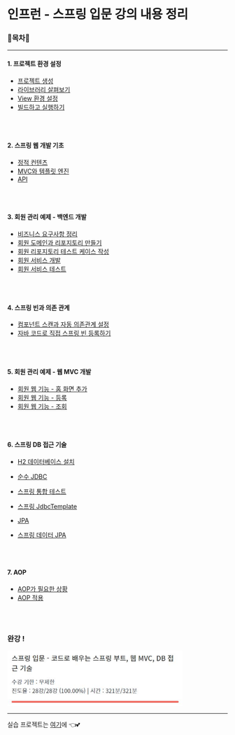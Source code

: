 # 인프런 - 스프링 입문 강의 내용 정리

### 🌳목차🚗

<hr>


#### 1. 프로젝트 환경 설정


- [프로젝트 생성](1.CreateProject.md)
- [라이브러리 살펴보기](2.CheckLibraries.md)
- [View 환경 설정](3.ViewSettings.md)
- [빌드하고 실행하기](4.BuildAndRun.md)

<br/>

<br/>

#### 2. 스프링 웹 개발 기초

- [정적 컨텐츠](4.StaticContents.md)
- [MVC와 템플릿 엔진](6.MVCandTemplateEngine.md)
- [API](7.API.md)

<br/>

<br/>

#### 3. 회원 관리 예제 - 백엔드 개발

- [비즈니스 요구사항 정리](8.BusinessRequirement.md)
- [회원 도메인과 리포지토리 만들기](9.CreateDomain&Repository.md)
- [회원 리포지토리 테스트 케이스 작성](10.RepositoryTest.md)
- [회원 서비스 개발](11.Service.md)
- [회원 서비스 테스트](12.ServiceTest.md)

<br/>

<br/>

#### 4. 스프링 빈과 의존 관계

- [컴포넌트 스캔과 자동 의존관계 설정](13.ComponentScan.md)
- [자바 코드로 직접 스프링 빈 등록하기](14.SpringBeanConfig.md)

<br/>

<br/>

#### 5. 회원 관리 예제 - 웹 MVC 개발

- [회원 웹 기능 - 홈 화면 추가](15.Home.md)
- [회원 웹 기능 - 등록](16.MemberRegister.md)
- [회원 웹 기능 - 조회](17.MemberList.md)

<br/>

<br/>

#### 6. 스프링 DB 접근 기술

- [H2 데이터베이스 설치](18.InstallH2.md)
- [순수 JDBC](19.JDBC.md)

- [스프링 통합 테스트](20.SpringTest.md)
- [스프링 JdbcTemplate](21.JdbcTemplate.md)
- [JPA](22.JPA.md)
- [스프링 데이터 JPA](23.SpringDataJPA.md)

<br/>

<br/>

#### 7. AOP

- [AOP가 필요한 상황](24.AOP.md)
- [AOP 적용](25.AOPApplication.md)

<br/>

<br/>

### 완강 !

<img src='../resources/완강.JPG' width='400px'>

<hr>


실습 프로젝트는 [여기](https://github.com/o3o-ovo3/hello-spring)에 👈💕
